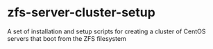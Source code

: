 # zfs-server-cluster-setup
A set of installation and setup scripts for creating a cluster of CentOS servers that boot from the ZFS filesystem
